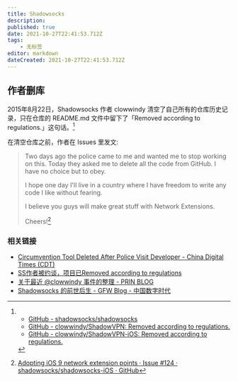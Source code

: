 ```yaml
---
title: Shadowsocks
description: 
published: true
date: 2021-10-27T22:41:53.712Z
tags:
    - 无标签
editor: markdown
dateCreated: 2021-10-27T22:41:53.712Z
---
```


## 作者删库

2015年8月22日，Shadowsocks 作者 clowwindy 清空了自己所有的仓库历史记录，只在仓库的 README.md 文件中留下了「Removed according to regulations.」这句话。[^clr]

[^clr]: + [GitHub - shadowsocks/shadowsocks](https://web.archive.org/web/20211016182935/https://github.com/shadowsocks/shadowsocks)
    + [GitHub - clowwindy/ShadowVPN: Removed according to regulations.](https://web.archive.org/web/20210125042808/https://github.com/clowwindy/ShadowVPN)
    + [GitHub - clowwindy/ShadowVPN-iOS: Removed according to regulations.](https://web.archive.org/web/20201224085422/https://github.com/clowwindy/ShadowVPN-iOS)

在清空仓库之前，作者在 Issues 里发文:

> Two days ago the police came to me and wanted me to stop working on this. Today they asked me to delete all the code from GitHub. I have no choice but to obey.
>
> I hope one day I'll live in a country where I have freedom to write any code I like without fearing.
>
> I believe you guys will make great stuff with Network Extensions.
>
> Cheers![^124]

[^124]: [Adopting iOS 9 network extension points · Issue #124 · shadowsocks/shadowsocks-iOS · GitHub](https://web.archive.org/web/20150822042959/https://github.com/shadowsocks/shadowsocks-iOS/issues/124#issuecomment-133630294)

<!--
[remove · shadowsocks/shadowsocks@938bba3 · GitHub](https://web.archive.org/web/20200928040938/https://github.com/shadowsocks/shadowsocks/commit/938bba32a4008bdde9c064dda6a0597987ddef54)
-->

### 相关链接

+ [Circumvention Tool Deleted After Police Visit Developer - China Digital Times (CDT)](https://chinadigitaltimes.net/2015/08/circumvention-tool-deleted-after-police-visit-developer/)
+ [SS作者被约谈，项目已Removed according to regulations](https://web.archive.org/web/20190907070114/http://bangumi.tv/group/topic/311628)
+ [关于最近 @clowwindy 事件的整理 - PRIN BLOG](https://web.archive.org/web/20201128070624/https://printempw.github.io/about-clowwindy-archive/)
+ [Shadowsocks 的前世后生 - GFW Blog - 中国数字时代](https://chinadigitaltimes.net/chinese/539262.html)
